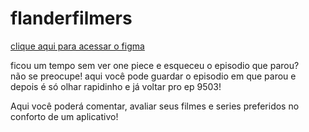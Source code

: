 # flanderfilmers
<a href="http://shorturl.at/myYZ0" target="BLANK">clique aqui para acessar o figma</a>

<p>
ficou um tempo sem ver one piece e esqueceu o episodio que parou?<br /> não se preocupe! aqui você pode guardar o episodio em que parou e depois é só olhar rapidinho e já voltar pro ep 9503! 
</p>

<p>
    Aqui você poderá comentar, avaliar seus filmes e series preferidos no conforto de um aplicativo!
</p>

